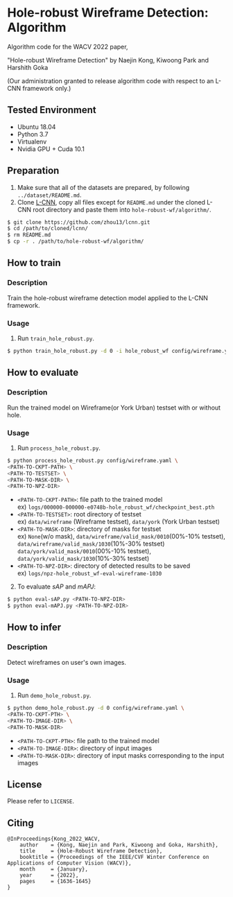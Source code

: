 # Hole-robust Wireframe Detection: Algorithm

Algorithm code for the WACV 2022 paper,

"Hole-robust Wireframe Detection" by Naejin Kong, Kiwoong Park and Harshith Goka

(Our administration granted to release algorithm code with respect to an L-CNN framework only.)


## Tested Environment
 * Ubuntu 18.04
 * Python 3.7
 * Virtualenv
 * Nvidia GPU + Cuda 10.1


## Preparation
1. Make sure that all of the datasets are prepared, by following `../dataset/README.md`.
2. Clone [L-CNN](https://github.com/zhou13/lcnn), copy all files except for `README.md` under the cloned L-CNN root directory and paste them into `hole-robust-wf/algorithm/`.
```bash
$ git clone https://github.com/zhou13/lcnn.git
$ cd /path/to/cloned/lcnn/
$ rm README.md
$ cp -r . /path/to/hole-robust-wf/algorithm/
```


## How to train

### Description
Train the hole-robust wireframe detection model applied to the L-CNN framework.

### Usage
1. Run `train_hole_robust.py`.
```bash
$ python train_hole_robust.py -d 0 -i hole_robust_wf config/wireframe.yaml
```


## How to evaluate

### Description
Run the trained model on Wireframe(or York Urban) testset with or without hole.

### Usage
1. Run `process_hole_robust.py`.
```bash
$ python process_hole_robust.py config/wireframe.yaml \
<PATH-TO-CKPT-PATH> \
<PATH-TO-TESTSET> \
<PATH-TO-MASK-DIR> \
<PATH-TO-NPZ-DIR>
```
 * `<PATH-TO-CKPT-PATH>`: file path to the trained model  
   ex) `logs/000000-000000-e0748b-hole_robust_wf/checkpoint_best.pth`
 * `<PATH-TO-TESTSET>`: root directory of testset  
   ex) `data/wireframe` (Wireframe testset), `data/york` (York Urban testset)
 * `<PATH-TO-MASK-DIR>`: directory of masks for testset  
   ex) `None`(w/o mask), `data/wireframe/valid_mask/0010`(00%-10% testset), `data/wireframe/valid_mask/1030`(10%-30% testset)  
       `data/york/valid_mask/0010`(00%-10% testset), `data/york/valid_mask/1030`(10%-30% testset)
 * `<PATH-TO-NPZ-DIR>`: directory of detected results to be saved  
   ex) `logs/npz-hole_robust_wf-eval-wireframe-1030`

2. To evaluate *sAP* and *mAPJ*:
```bash
$ python eval-sAP.py <PATH-TO-NPZ-DIR>
$ python eval-mAPJ.py <PATH-TO-NPZ-DIR>
```


## How to infer

### Description
Detect wireframes on user's own images.

### Usage
1. Run `demo_hole_robust.py`.
```bash
$ python demo_hole_robust.py -d 0 config/wireframe.yaml \
<PATH-TO-CKPT-PTH> \
<PATH-TO-IMAGE-DIR> \
<PATH-TO-MASK-DIR>
```
 * `<PATH-TO-CKPT-PTH>`: file path to the trained model
 * `<PATH-TO-IMAGE-DIR>`: directory of input images
 * `<PATH-TO-MASK-DIR>`: directory of input masks corresponding to the input images


## License
Please refer to `LICENSE`.


## Citing

```
@InProceedings{Kong_2022_WACV,
    author    = {Kong, Naejin and Park, Kiwoong and Goka, Harshith},
    title     = {Hole-Robust Wireframe Detection},
    booktitle = {Proceedings of the IEEE/CVF Winter Conference on Applications of Computer Vision (WACV)},
    month     = {January},
    year      = {2022},
    pages     = {1636-1645}
}
```
